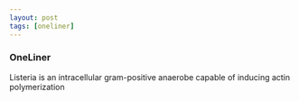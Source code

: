 ```yaml
---
layout: post
tags: [oneliner]
---
```



### OneLiner

Listeria is an intracellular gram-positive anaerobe capable of inducing actin polymerization
